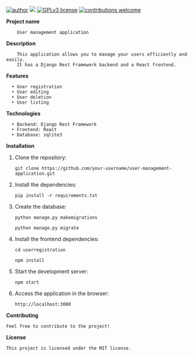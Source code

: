 [![author](https://img.shields.io/badge/author-brunoopetri-red.svg)](https://www.linkedin.com/in/brunoopetri) [![](https://img.shields.io/badge/python-3.10+-blue.svg)](https://www.python.org/downloads/release/python-3102/) [![GPLv3 license](https://img.shields.io/badge/License-GPLv3-blue.svg)](http://perso.crans.org/besson/LICENSE.html) [![contributions welcome](https://img.shields.io/badge/contributions-welcome-brightgreen.svg?style=flat)](https://github.com/brunoopetri)


**Project name**

        User management application

**Description**

        This application allows you to manage your users efficiently and easily.
        It has a Django Rest Framework backend and a React frontend.

**Features**

      • User registration
      • User editing
      • User deletion
      • User listing

**Technologies**

      • Backend: Django Rest Framework
      • Frontend: React
      • Database: sqlite3


**Installation**


1. Clone the repository:

    ``git clone https://github.com/your-username/user-management-application.git``


2. Install the dependencies:

    ``pip install -r requirements.txt``

3. Create the database:

     ``python manage.py makemigrations``

     ``python manage.py migrate``

4. Install the frontend dependencies:

    ``cd userregistration``

    ``npm install``

5. Start the development server:

    ``npm start``

6. Access the application in the browser:

    ``http://localhost:3000``


**Contributing**

    Feel free to contribute to the project!

**License**

    This project is licensed under the MIT license.
